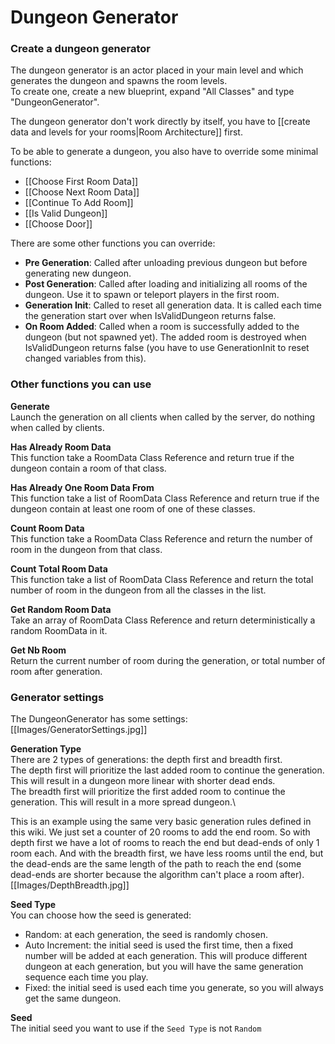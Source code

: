 # Dungeon Generator

### Create a dungeon generator

The dungeon generator is an actor placed in your main level and which generates the dungeon and spawns the room levels.\
To create one, create a new blueprint, expand "All Classes" and type "DungeonGenerator".

The dungeon generator don't work directly by itself, you have to [[create data and levels for your rooms|Room Architecture]] first.

To be able to generate a dungeon, you also have to override some minimal functions:
- [[Choose First Room Data]]
- [[Choose Next Room Data]]
- [[Continue To Add Room]]
- [[Is Valid Dungeon]]
- [[Choose Door]]

There are some other functions you can override:
- **Pre Generation**: Called after unloading previous dungeon but before generating new dungeon.
- **Post Generation**: Called after loading and initializing all rooms of the dungeon. Use it to spawn or teleport players in the first room.
- **Generation Init**: Called to reset all generation data. It is called each time  the generation start over when IsValidDungeon returns false.
- **On Room Added**: Called when a room is successfully added to the dungeon (but not spawned yet). The added room is destroyed when IsValidDungeon returns false (you have to use GenerationInit to reset changed variables from this).

### Other functions you can use

**Generate**\
Launch the generation on all clients when called by the server, do nothing when called by clients.

**Has Already Room Data**\
This function take a RoomData Class Reference and return true if the dungeon contain a room of that class.

**Has Already One Room Data From**\
This function take a list of RoomData Class Reference and return true if the dungeon contain at least one room of one of these classes.

**Count Room Data**\
This function take a RoomData Class Reference and return the number of room in the dungeon from that class.

**Count Total Room Data**\
This function take a list of RoomData Class Reference and return the total number of room in the dungeon from all the classes in the list.

**Get Random Room Data**\
Take an array of RoomData Class Reference and return deterministically a random RoomData in it.

**Get Nb Room**\
Return the current number of room during the generation, or total number of room after generation.

### Generator settings
The DungeonGenerator has some settings:\
[[Images/GeneratorSettings.jpg]]

**Generation Type**\
There are 2 types of generations: the depth first and breadth first.\
The depth first will prioritize the last added room to continue the generation. 
This will result in a dungeon more linear with shorter dead ends.\
The breadth first will prioritize the first added room to continue the generation. This will result in a more spread dungeon.\

This is an example using the same very basic generation rules defined in this wiki. We just set a counter of 20 rooms to add the end room. So with depth first we have a lot of rooms to reach the end but dead-ends of only 1 room each. And with the breadth first, we have less rooms until the end, but the dead-ends are the same length of the path to reach the end (some dead-ends are shorter because the algorithm can't place a room after).\
[[Images/DepthBreadth.jpg]]

**Seed Type**\
You can choose how the seed is generated:
- Random: at each generation, the seed is randomly chosen.
- Auto Increment: the initial seed is used the first time, then a fixed number will be added at each generation. This will produce different dungeon at each generation, but you will have the same generation sequence each time you play.
- Fixed: the initial seed is used each time you generate, so you will always get the same dungeon.

**Seed**\
The initial seed you want to use if the `Seed Type` is not `Random` 

